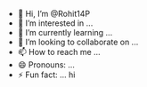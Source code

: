 - 👋 Hi, I’m @Rohit14P
- 👀 I’m interested in ...
- 🌱 I’m currently learning ...
- 💞️ I’m looking to collaborate on ...
- 📫 How to reach me ...
- 😄 Pronouns: ...
- ⚡ Fun fact: ...
hi
<!---
Rohit14P/Rohit14P is a ✨ special ✨ repository because its `README.md` (this file) appears on your GitHub profile.
You can click the Preview link to take a look at your changes.
--->
